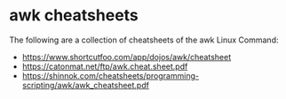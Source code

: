 # awk cheatsheets
The following are a collection of cheatsheets of the awk Linux Command:
- https://www.shortcutfoo.com/app/dojos/awk/cheatsheet
- https://catonmat.net/ftp/awk.cheat.sheet.pdf
- https://shinnok.com/cheatsheets/programming-scripting/awk/awk_cheatsheet.pdf
